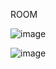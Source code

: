 ROOM


![image](https://github.com/user-attachments/assets/2c2b66c9-9e0a-40d0-bbbd-64e33016f826)




![image](https://github.com/user-attachments/assets/53fd8fab-e28c-40a1-bd7c-83d8e0ce6729)
